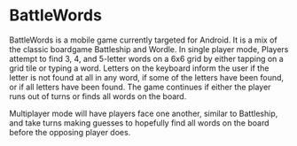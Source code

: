 # BattleWords

BattleWords is a mobile game currently targeted for Android. It is a mix of the classic boardgame Battleship and Wordle. In single player mode, Players attempt to find 3, 4, and 5-letter words on a 6x6 grid by either tapping on a grid tile or typing a word. Letters on the keyboard inform the user if the letter is not found at all in any word, if some of the letters have been found, or if all letters have been found. The game continues if either the player runs out of turns or finds all words on the board.

Multiplayer mode will have players face one another, similar to Battleship, and take turns making guesses to hopefully find all words on the board before the opposing player does.
